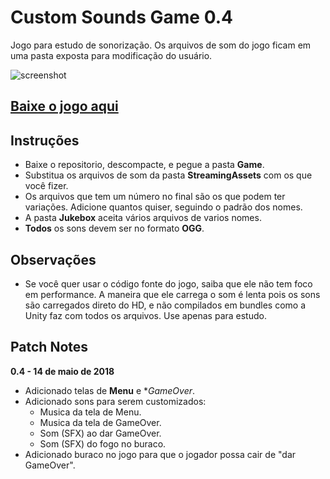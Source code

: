 # Custom Sounds Game 0.4
Jogo para estudo de sonorização. Os arquivos de som do jogo ficam em uma pasta exposta para modificação do usuário.

![screenshot](https://github.com/Chrisdbhr/CustomSoundGame/raw/master/screenshot.png)


## [Baixe o jogo aqui](https://github.com/Chrisdbhr/CustomSoundGame/raw/master/Game.zip)

## Instruções
- Baixe o repositorio, descompacte, e pegue a pasta **Game**.
- Substitua os arquivos de som da pasta **StreamingAssets** com os que você fizer.
- Os arquivos que tem um número no final são os que podem ter variações. Adicione quantos quiser, seguindo o padrão dos nomes.
- A pasta **Jukebox** aceita vários arquivos de varios nomes.
- **Todos** os sons devem ser no formato **OGG**.


## Observações
- Se você quer usar o código fonte do jogo, saiba que ele não tem foco em performance. A maneira que ele carrega o som é lenta pois os sons são carregados direto do HD, e não compilados em bundles como a Unity faz com todos os arquivos. Use apenas para estudo.

## Patch Notes
**0.4 - 14 de maio de 2018**
- Adicionado telas de **Menu** e **GameOver*.
- Adicionado sons para serem customizados:
	- Musica da tela de Menu.
	- Musica da tela de GameOver.
	- Som (SFX) ao dar GameOver.
	- Som (SFX) do fogo no buraco.
- Adicionado buraco no jogo para que o jogador possa cair de "dar GameOver".